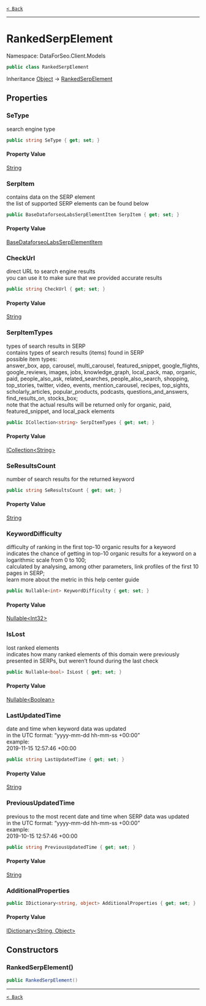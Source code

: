 [`< Back`](./)

---

# RankedSerpElement

Namespace: DataForSeo.Client.Models

```csharp
public class RankedSerpElement
```

Inheritance [Object](https://docs.microsoft.com/en-us/dotnet/api/system.object) → [RankedSerpElement](./dataforseo.client.models.rankedserpelement)

## Properties

### **SeType**

search engine type

```csharp
public string SeType { get; set; }
```

#### Property Value

[String](https://docs.microsoft.com/en-us/dotnet/api/system.string)<br>

### **SerpItem**

contains data on the SERP element
 <br>the list of supported SERP elements can be found below

```csharp
public BaseDataforseoLabsSerpElementItem SerpItem { get; set; }
```

#### Property Value

[BaseDataforseoLabsSerpElementItem](./dataforseo.client.models.basedataforseolabsserpelementitem)<br>

### **CheckUrl**

direct URL to search engine results
 <br>you can use it to make sure that we provided accurate results

```csharp
public string CheckUrl { get; set; }
```

#### Property Value

[String](https://docs.microsoft.com/en-us/dotnet/api/system.string)<br>

### **SerpItemTypes**

types of search results in SERP
 <br>contains types of search results (items) found in SERP
 <br>possible item types:
 <br>answer_box, app, carousel, multi_carousel, featured_snippet, google_flights, google_reviews, images, jobs, knowledge_graph, local_pack, map, organic, paid, people_also_ask, related_searches, people_also_search, shopping, top_stories, twitter, video, events, mention_carousel, recipes, top_sights, scholarly_articles, popular_products, podcasts, questions_and_answers, find_results_on, stocks_box;
 <br>note that the actual results will be returned only for organic, paid, featured_snippet, and local_pack elements

```csharp
public ICollection<string> SerpItemTypes { get; set; }
```

#### Property Value

[ICollection&lt;String&gt;](https://docs.microsoft.com/en-us/dotnet/api/system.collections.generic.icollection-1)<br>

### **SeResultsCount**

number of search results for the returned keyword

```csharp
public string SeResultsCount { get; set; }
```

#### Property Value

[String](https://docs.microsoft.com/en-us/dotnet/api/system.string)<br>

### **KeywordDifficulty**

difficulty of ranking in the first top-10 organic results for a keyword
 <br>indicates the chance of getting in top-10 organic results for a keyword on a logarithmic scale from 0 to 100;
 <br>calculated by analysing, among other parameters, link profiles of the first 10 pages in SERP;
 <br>learn more about the metric in this help center guide

```csharp
public Nullable<int> KeywordDifficulty { get; set; }
```

#### Property Value

[Nullable&lt;Int32&gt;](https://docs.microsoft.com/en-us/dotnet/api/system.nullable-1)<br>

### **IsLost**

lost ranked elements
 <br>indicates how many ranked elements of this domain were previously presented in SERPs, but weren’t found during the last check

```csharp
public Nullable<bool> IsLost { get; set; }
```

#### Property Value

[Nullable&lt;Boolean&gt;](https://docs.microsoft.com/en-us/dotnet/api/system.nullable-1)<br>

### **LastUpdatedTime**

date and time when keyword data was updated
 <br>in the UTC format: “yyyy-mm-dd hh-mm-ss +00:00”
 <br>example:
 <br>2019-11-15 12:57:46 +00:00

```csharp
public string LastUpdatedTime { get; set; }
```

#### Property Value

[String](https://docs.microsoft.com/en-us/dotnet/api/system.string)<br>

### **PreviousUpdatedTime**

previous to the most recent date and time when SERP data was updated
 <br>in the UTC format: “yyyy-mm-dd hh-mm-ss +00:00”
 <br>example:
 <br>2019-10-15 12:57:46 +00:00

```csharp
public string PreviousUpdatedTime { get; set; }
```

#### Property Value

[String](https://docs.microsoft.com/en-us/dotnet/api/system.string)<br>

### **AdditionalProperties**

```csharp
public IDictionary<string, object> AdditionalProperties { get; set; }
```

#### Property Value

[IDictionary&lt;String, Object&gt;](https://docs.microsoft.com/en-us/dotnet/api/system.collections.generic.idictionary-2)<br>

## Constructors

### **RankedSerpElement()**

```csharp
public RankedSerpElement()
```

---

[`< Back`](./)
